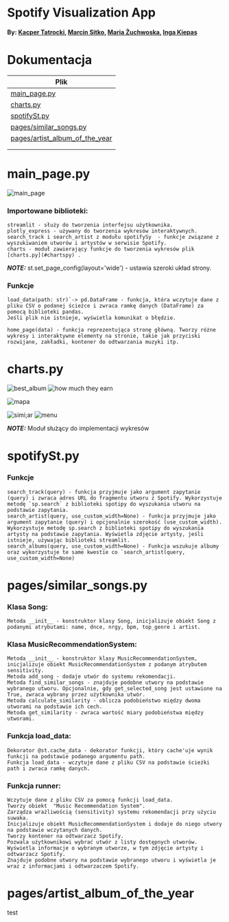 # Spotify Visualization App

#### By: <a href="https://github.com/Tatraa">Kacper Tatrocki</a>, <a href="https://github.com/marcins21">Marcin Sitko</a>, <a href="https://github.com/mvtzmv">Maria Żuchwoska</a>, <a href="https://github.com/IngaKiepas">Inga Kiepas</a> 



# Dokumentacja 
| Plik                                                         | 
|--------------------------------------------------------------|
| [main_page.py](#mainpagepy)                                  |   
| [charts.py](#chartspy)                                       |   
| [spotifySt.py](#spotifystpy)                                 |   
| [pages/similar_songs.py](#pagessimilarsongspy)               |   
| [pages/artist_album_of_the_year](#pagesartistalbumoftheyear) |  
|                                                              |  
|                                                              |   





# main_page.py

![main_page](https://github.com/marcins21/Data-Visualization/assets/62626012/539c4191-dd0c-424a-be6d-413580ed3b76)

### Importowane biblioteki:
    streamlit - służy do tworzenia interfejsu użytkownika.
    plotly_express - używany do tworzenia wykresów interaktywnych.
    search_track i search_artist z modułu spotifySy  - funkcje związane z wyszukiwaniem utworów i artystów w serwisie Spotify.
    charts - moduł zawierający funkcje do tworzenia wykresów plik [charts.py](#chartspy) .

**_NOTE:_** st.set_page_config(layout='wide') - ustawia szeroki układ strony.

### Funkcje 
    load_data(path: str)`-> pd.DataFrame - funkcja, która wczytuje dane z pliku CSV o podanej ścieżce i zwraca ramkę danych (DataFrame) za pomocą biblioteki pandas.
    Jeśli plik nie istnieje, wyświetla komunikat o błędzie.

    home_page(data) - funkcja reprezentująca stronę główną. Tworzy różne wykresy i interaktywne elementy na stronie, takie jak przyciski rozwijane, zakładki, kontener do odtwarzania muzyki itp.
# charts.py
![best_album](https://github.com/marcins21/Data-Visualization/assets/62626012/f90311ad-ae69-4516-b87b-204020558263)
![how much they earn](https://github.com/marcins21/Data-Visualization/assets/62626012/37a38f75-2c0d-4ffa-82c8-f443acfe2099)

![mapa](https://github.com/marcins21/Data-Visualization/assets/62626012/bda74abc-72e6-4d68-977d-65a91b1e8ed7)

![simi;ar](https://github.com/marcins21/Data-Visualization/assets/62626012/ce478f63-cdcb-4c18-9998-db712083dbd1)
![menu](https://github.com/marcins21/Data-Visualization/assets/62626012/25bf79bb-2c0f-4378-b39e-15a2e1b54e11)




**_NOTE:_** Moduł służący do implementacji wykresów 

# spotifySt.py

### Funkcje 
    search_track(query) - funkcja przyjmuje jako argument zapytanie (query) i zwraca adres URL do fragmentu utworu z Spotify. Wykorzystuje metodę `sp.search` z biblioteki spotipy do wyszukania utworu na podstawie zapytania.
    search_artist(query, use_custom_width=None) - funkcja przyjmuje jako argument zapytanie (query) i opcjonalnie szerokość (use_custom_width). Wykorzystuje metodę sp.search z biblioteki spotipy do wyszukania artysty na podstawie zapytania. Wyświetla zdjęcie artysty, jeśli istnieje, używając biblioteki streamlit.
    search_albums(query, use_custom_width=None) - Funkcja wszukuje albumy oraz wykorzystuje te same kwestie co `search_artist(query, use_custom_width=None)
# pages/similar_songs.py

### Klasa Song:

    Metoda __init__ - konstruktor klasy Song, inicjalizuje obiekt Song z podanymi atrybutami: name, dnce, nrgy, bpm, top_genre i artist.

### Klasa MusicRecommendationSystem:

    Metoda __init__ - konstruktor klasy MusicRecommendationSystem, inicjalizuje obiekt MusicRecommendationSystem z podanym atrybutem sensitivity.
    Metoda add_song - dodaje utwór do systemu rekomendacji.
    Metoda find_similar_songs - znajduje podobne utwory na podstawie wybranego utworu. Opcjonalnie, gdy get_selected_song jest ustawione na True, zwraca wybrany przez użytkownika utwór.
    Metoda calculate_similarity - oblicza podobieństwo między dwoma utworami na podstawie ich cech.
    Metoda get_similarity - zwraca wartość miary podobieństwa między utworami.

### Funkcja load_data:

    Dekorator @st.cache_data - dekorator funkcji, który cache'uje wynik funkcji na podstawie podanego argumentu path.
    Funkcja load_data - wczytuje dane z pliku CSV na podstawie ścieżki path i zwraca ramkę danych.

### Funkcja runner:

    Wczytuje dane z pliku CSV za pomocą funkcji load_data.
    Tworzy obiekt  "Music Recommendation System".
    Zarządza wrażliwością (sensitivity) systemu rekomendacji przy użyciu suwaka.
    Inicjalizuje obiekt MusicRecommendationSystem i dodaje do niego utwory na podstawie wczytanych danych.
    Tworzy kontener na odtwarzacz Spotify.
    Pozwala użytkownikowi wybrać utwór z listy dostępnych utworów.
    Wyświetla informacje o wybranym utworze, w tym zdjęcie artysty i odtwarzacz Spotify.
    Znajduje podobne utwory na podstawie wybranego utworu i wyświetla je wraz z informacjami i odtwarzaczem Spotify.

# pages/artist_album_of_the_year
test

